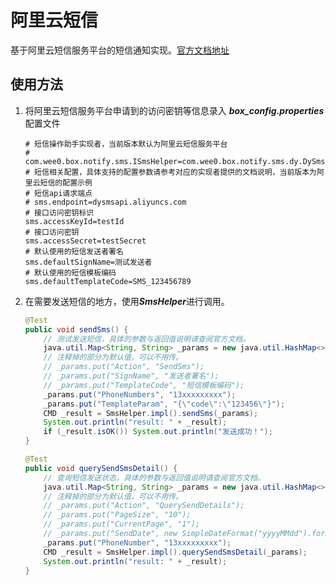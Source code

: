 # 阿里云短信

基于阿里云短信服务平台的短信通知实现。[官方文档地址](https://help.aliyun.com/document_detail/101414.html?spm=a2c4g.11186623.6.624.35ddbc45pQDjZ6)

## 使用方法

1. 将阿里云短信服务平台申请到的访问密钥等信息录入 ***box_config.properties*** 配置文件

   ```properties
   # 短信操作助手实现者，当前版本默认为阿里云短信服务平台
   # com.wee0.box.notify.sms.ISmsHelper=com.wee0.box.notify.sms.dy.DySmsHelper
   # 短信相关配置，具体支持的配置参数请参考对应的实现者提供的文档说明，当前版本为阿里云短信的配置示例
   # 短信api请求端点
   # sms.endpoint=dysmsapi.aliyuncs.com
   # 接口访问密钥标识
   sms.accessKeyId=testId
   # 接口访问密钥
   sms.accessSecret=testSecret
   # 默认使用的短信发送者署名
   sms.defaultSignName=测试发送者
   # 默认使用的短信模板编码
   sms.defaultTemplateCode=SMS_123456789
   ```

   

2. 在需要发送短信的地方，使用***SmsHelper***进行调用。

   ```java
   @Test
   public void sendSms() {
       // 测试发送短信，具体的参数与返回值说明请查阅官方文档。
       java.util.Map<String, String> _params = new java.util.HashMap<>();
       // 注释掉的部分为默认值，可以不用传。
       // _params.put("Action", "SendSms");
       // _params.put("SignName", "发送者署名");
       // _params.put("TemplateCode", "短信模板编码");
       _params.put("PhoneNumbers", "13xxxxxxxxx");
       _params.put("TemplateParam", "{\"code\":\"123456\"}");
       CMD _result = SmsHelper.impl().sendSms(_params);
       System.out.println("result: " + _result);
       if (_result.isOK()) System.out.println("发送成功！");
   }
   
   @Test
   public void querySendSmsDetail() {
       // 查询短信发送状态，具体的参数与返回值说明请查阅官方文档。
       java.util.Map<String, String> _params = new java.util.HashMap<>();
       // 注释掉的部分为默认值，可以不用传。
       // _params.put("Action", "QuerySendDetails");
       // _params.put("PageSize", "10");
       // _params.put("CurrentPage", "1");
       // _params.put("SendDate", new SimpleDateFormat("yyyyMMdd").format(new Date()));
       _params.put("PhoneNumber", "13xxxxxxxxx");
       CMD _result = SmsHelper.impl().querySendSmsDetail(_params);
       System.out.println("result: " + _result);
   }
   ```